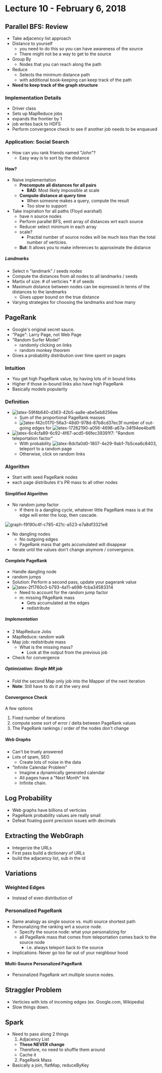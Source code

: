 # Lecture 10 - February 6, 2018

## Parallel BFS: Review
- Take adjacency list approach
- Distance to yourself
  - you need to do this so you can have awareness of the source
  - There might not be a way to get to the source
- Group By
  - Nodes that you can reach along the path
- Reduce
  - Selects the minimum distance path
  - with additional book-keeping can keep track of the path
- **Need to keep track of the graph structure**

### Implementation Details
- Driver class
- Sets up MapReduce jobs
- expands the frontier by 1
- job writes back to HDFS
- Perform convergence check to see if another job needs to be enqueued

### Application: Social Search
- How can you rank friends named "John"?
  - Easy way is to sort by the distance

#### How?
- Naive implementation
  - **Precompute all distances for all pairs**
    - **BAD**: Most likely impossible at scale
  - **Compute distance at query time**
    - When someone makes a query, compute the result
    - Too slow to support
- Take inspiration for all paths (Floyd warshall)
  - have n source nodes
  - Perform parallel BFS, emit array of distances wrt each source
  - Reducer select minimum in each array
  - scale?
    - Practial number of source nodes will be much less than the total number of verticies.
  - **But**: It allows you to make inferences to approximate the distance

##### Landmarks
- Select n "landmark" / seeds nodes
- Compute the distances from all nodes to all landmarks / seeds
- Martix of size: \# of verticies * \# of seeds
- Maximum distance between nodes can be expressed in terms of the distances to the landmarks
  - Gives upper bound on the true distance
- Varying strategies for choosing the landmarks and how many

## PageRank
- Google's original secret sauce.
- "Page": Larry Page, not Web Page
- "Random Surfer Model"
  - randomly clicking on links
  - random monkey theorem
- Gives a probability distribution over time spent on pages

### Intuition
- You get high PageRank value, by having lots of in bound links
- Higher if those in-bound links also have high PageRank
- Basically models popularity

### Definition
- ![latex-59f4b640-d363-42b5-aa8e-abe5eb8256ee](data/lecture10/latex-59f4b640-d363-42b5-aa8e-abe5eb8256ee.png)
  - Sum of the proportional PageRank masses
  - ![latex-f42c0170-56a3-48d0-978d-87b8cd37ec3f](data/lecture10/latex-f42c0170-56a3-48d0-978d-87b8cd37ec3f.png) number of out-going edges for ![latex-17262190-a056-4698-a67a-34f94ee4baf6](data/lecture10/latex-17262190-a056-4698-a67a-34f94ee4baf6.png)
- ![latex-6c4cfa89-6c92-4f67-acd5-66fec39391f7](data/lecture10/latex-6c4cfa89-6c92-4f67-acd5-66fec39391f7.png): "Random teleportation factor"
  - With probability ![latex-8dcfa0d0-1807-4e29-9ab1-7b5cea6c8403](data/lecture10/latex-8dcfa0d0-1807-4e29-9ab1-7b5cea6c8403.png), teleport to a random page
  - Otherwise, click on random links

### Algorithm
- Start with seed PageRank nodes
- each page distributes it's PR mass to all other nodes

#### Simplified Algorithm
- No random jump factor
  - If there is a dangling cycle, whatever little PageRank mass is at the edge will enter the loop, then cascade.

![graph-f9190c4f-c785-421c-a523-e7a8df3321e8](data/lecture10/graph-f9190c4f-c785-421c-a523-e7a8df3321e8.svg)

- No dangling nodes
  - No outgoing edges
  - PageRank mass that gets accumulated will disappear
- Iterate until the values don't change anymore / convergence.

#### Complete PageRank
- Handle dangling node
- random jumps
- Solution: Perform a second pass, update your pagerank value
- ![latex-2f1760c0-b793-4a11-a698-fcba34583314](data/lecture10/latex-2f1760c0-b793-4a11-a698-fcba34583314.png)
  - Need to account for the random jump factor
  - m: missing PAgeRank mass
    - Gets accumulated at the edges
    - redistribute

##### Implementation
- 2 MapReduce Jobs
- MapReduce: random walk
- Map job: redistribute mass
  - What is the missing mass?
    - Look at the output from the previous job
- Check for convergence

##### Optimization: Single MR job
- Fold the second Map only job into the Mapper of the next iteration
- **Note**: Still have to do it at the very end

#### Convergence Check
A few options
1. Fixed number of iterations
2. compute some sort of error / delta between PageRank values
3. The PageRank rankings / order of the nodes don't change

##### Web Graphs
- Can't be truely answered
- Lots of spam, SEO
  - Create lots of noise in the data
- "Infinite Calendar Problem"
  - Imagine a dynamically generated calendar
  - All pages have a "Next Month" link
  - Infinite chain.

## Log Probability
- Web graphs have billions of verticies
- PageRank probability values are really small
- Defeat floating point precision issues with decimals

## Extracting the WebGraph
- Integerize the URLs
- First pass build a dictionary of URLs
- build the adjacency list, sub in the id

## Variations

### Weighted Edges
- Instead of even distribution of

### Personalized PageRank
- Same analogy as single source vs. multi source shortest path
- Personalizing the ranking wrt a source node.
  - Specify the source node: what your personalizing for
  - all PageRank mass that comes from teleportation comes back to the source node
    - i.e. always teleport back to the source
- Implications: Never go too far out of your neighbour hood

#### Multi-Source Personalized PageRank
- Personalized PageRank wrt multiple source nodes.

## Straggler Problem
- Verticies with lots of incoming edges (ex. Google.com, Wikipedia)
- Slow things down.

## Spark
- Need to pass along 2 things
  1. Adjacency List
    - **These NEVER change**
    - Therefore, no need to shuffle them around
    - Cache it
  2. PageRank Mass
- Basically a join, flatMap, reduceByKey
